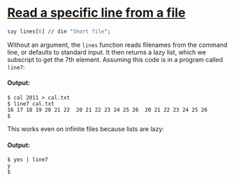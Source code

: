 [1]: https://rosettacode.org/wiki/Read_a_specific_line_from_a_file

# [Read a specific line from a file][1]

```perl
say lines[6] // die "Short file";
```


Without an argument, the `lines` function reads filenames from the command line, or defaults to standard input. It then returns a lazy list, which we subscript to get the 7th element. Assuming this code is in a program called `line7`:


#### Output:
```
$ cal 2011 > cal.txt
$ line7 cal.txt
16 17 18 19 20 21 22  20 21 22 23 24 25 26  20 21 22 23 24 25 26  
$
```


This works even on infinite files because lists are lazy:


#### Output:
```
$ yes | line7
y
$
```
